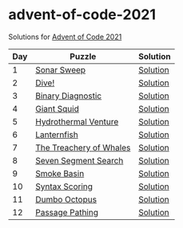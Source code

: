 # advent-of-code-2021

Solutions for [Advent of Code 2021](https://adventofcode.com/2021)

| Day | Puzzle                                                         | Solution                             |
|-----|----------------------------------------------------------------|--------------------------------------|
| 1   | [Sonar Sweep](https://adventofcode.com/2021/day/1)             | [Solution](src/main/kotlin/Day1.kt)  |
| 2   | [Dive!](https://adventofcode.com/2021/day/2)                   | [Solution](src/main/kotlin/Day2.kt)  |
| 3   | [Binary Diagnostic](https://adventofcode.com/2021/day/3)       | [Solution](src/main/kotlin/Day3.kt)  |
| 4   | [Giant Squid](https://adventofcode.com/2021/day/4)             | [Solution](src/main/kotlin/Day4.kt)  |
| 5   | [Hydrothermal Venture](https://adventofcode.com/2021/day/5)    | [Solution](src/main/kotlin/Day5.kt)  |
| 6   | [Lanternfish](https://adventofcode.com/2021/day/6)             | [Solution](src/main/kotlin/Day6.kt)  |
| 7   | [The Treachery of Whales](https://adventofcode.com/2021/day/7) | [Solution](src/main/kotlin/Day7.kt)  |
| 8   | [Seven Segment Search](https://adventofcode.com/2021/day/8)    | [Solution](src/main/kotlin/Day8.kt)  |
| 9   | [Smoke Basin](https://adventofcode.com/2021/day/9)             | [Solution](src/main/kotlin/Day9.kt)  |
| 10  | [Syntax Scoring](https://adventofcode.com/2021/day/10)         | [Solution](src/main/kotlin/Day10.kt) |
| 11  | [Dumbo Octopus](https://adventofcode.com/2021/day/11)          | [Solution](src/main/kotlin/Day11.kt) |
| 12  | [Passage Pathing](https://adventofcode.com/2021/day/12)        | [Solution](src/main/kotlin/Day12.kt) |
